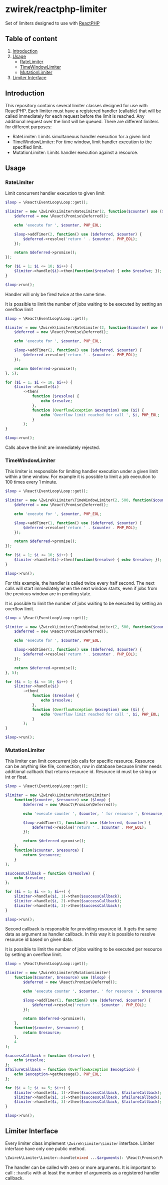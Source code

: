 
zwirek/reactphp-limiter
=======================

Set of limiters designed to use with [ReactPHP](https://github.com/reactphp)

## Table of content

1. [Introduction](#introduction)
2. [Usage](#usage)
    * [RateLimiter](#ratelimiter)
    * [TimeWindowLimiter](#timewindowlimiter)
    * [MutationLimiter](#mutationlimiter)
3. [Limiter Interface](#limiter-interface)

## Introduction

This repository contains several limiter classes designed for use with ReactPHP.
Each limiter must have a registered handler (callable) that will be called immediately for each
request before the limit is reached. Any additional request over the limit 
will be queued. There are different limiters for different purposes:
- RateLimiter: Limits simultaneous handler execution for a given limit
- TimeWindowLimiter: For time window, limit handler execution to the specified limit.
- MutationLimiter: Limits handler execution against a resource.

## Usage

### RateLimiter

Limit concurrent handler execution to given limit

```php
$loop = \React\EventLoop\Loop::get();

$limiter = new \Zwirek\Limiter\RateLimiter(2, function($counter) use ($loop) {
    $deferred = new \React\Promise\Deferred();

    echo 'execute for ', $counter, PHP_EOL;

    $loop->addTimer(2, function() use ($deferred, $counter) {
        $deferred->resolve('return ' . $counter . PHP_EOL);
    });

    return $deferred->promise();
});

for ($i = 1; $i <= 10; $i++) {
    $limiter->handle($i)->then(function($resolve) { echo $resolve; });
}

$loop->run();
```
Handler will only be fired twice at the same time.

It is possible to limit the number of jobs waiting to be executed by setting an overflow limit  

```php
$loop = \React\EventLoop\Loop::get();

$limiter = new \Zwirek\Limiter\RateLimiter(2, function($counter) use ($loop) {
    $deferred = new \React\Promise\Deferred();

    echo 'execute for ', $counter, PHP_EOL;

    $loop->addTimer(2, function() use ($deferred, $counter) {
        $deferred->resolve('return ' . $counter . PHP_EOL);
    });

    return $deferred->promise();
}, 5);

for ($i = 1; $i <= 10; $i++) {
    $limiter->handle($i)
        ->then(
            function ($resolve) {
                echo $resolve;
            },
            function (OverflowException $exception) use ($i) {
                echo 'Overflow limit reached for call ', $i, PHP_EOL;
            }
        );
}

$loop->run();
```
Calls above the limit are immediately rejected.

### TimeWindowLimiter

This limiter is responsible for limiting handler execution under a given limit within a time window. For example
it is possible to limit a job execution to 100 times every 1 minute.

```php
$loop = \React\EventLoop\Loop::get();

$limiter = new \Zwirek\Limiter\TimeWindowLimiter(2, 500, function($counter) use ($loop) {
    $deferred = new \React\Promise\Deferred();

    echo 'execute for ', $counter, PHP_EOL;

    $loop->addTimer(1, function() use ($deferred, $counter) {
        $deferred->resolve('return ' . $counter . PHP_EOL);
    });

    return $deferred->promise();
});

for ($i = 1; $i <= 10; $i++) {
    $limiter->handle($i)->then(function($resolve) { echo $resolve; });
}

$loop->run();
```
For this example, the handler is called twice every half second. The next calls will start immediately when the next
window starts, even if jobs from the previous window are in pending state.

It is possible to limit the number of jobs waiting to be executed by setting an overflow limit.

```php
$loop = \React\EventLoop\Loop::get();

$limiter = new \Zwirek\Limiter\TimeWindowLimiter(2, 500, function($counter) use ($loop) {
    $deferred = new \React\Promise\Deferred();

    echo 'execute for ', $counter, PHP_EOL;

    $loop->addTimer(1, function() use ($deferred, $counter) {
        $deferred->resolve('return ' . $counter . PHP_EOL);
    });

    return $deferred->promise();
}, 5);

for ($i = 1; $i <= 10; $i++) {
    $limiter->handle($i)
        ->then(
            function ($resolve) {
                echo $resolve;
            },
            function (OverflowException $exception) use ($i) {
                echo 'Overflow limit reached for call ', $i, PHP_EOL;
            }
        );
}

$loop->run();
```

### MutationLimiter

This limiter can limit concurrent job calls for specific resource. Resource can be anything like file, connection, row in database
because limiter needs additional callback that returns resource id. Resource id must be string or int or float.

```php
$loop = \React\EventLoop\Loop::get();

$limiter = new \Zwirek\Limiter\MutationLimiter(
    function($counter, $resource) use ($loop) {
        $deferred = new \React\Promise\Deferred();

        echo 'execute counter ', $counter, ' for resource ', $resource, PHP_EOL;

        $loop->addTimer(1, function() use ($deferred, $counter) {
            $deferred->resolve('return ' . $counter . PHP_EOL);
        });

        return $deferred->promise();
    },
    function($counter, $resource) {
        return $resource;
    }
);

$successCallback = function ($resolve) {
    echo $resolve;
};

for ($i = 1; $i <= 5; $i++) {
    $limiter->handle($i, 1)->then($successCallback);
    $limiter->handle($i, 2)->then($successCallback);
    $limiter->handle($i, 3)->then($successCallback);
}

$loop->run();
```
Second callback is responsible for providing resource id. It gets the same data as argument as handler callback.
In this way it is possible to resolve resource id based on given data.

It is possible to limit the number of jobs waiting to be executed per resource by setting an overflow limit.

```php
$loop = \React\EventLoop\Loop::get();

$limiter = new \Zwirek\Limiter\MutationLimiter(
    function($counter, $resource) use ($loop) {
        $deferred = new \React\Promise\Deferred();

        echo 'execute counter ', $counter, ' for resource ', $resource, PHP_EOL;

        $loop->addTimer(1, function() use ($deferred, $counter) {
            $deferred->resolve('return ' . $counter . PHP_EOL);
        });

        return $deferred->promise();
    },
    function($counter, $resource) {
        return $resource;
    },
    4
);

$successCallback = function ($resolve) {
    echo $resolve;
};
$failureCallback = function (OverflowException $exception) {
    echo $exception->getMessage(), PHP_EOL;
};

for ($i = 1; $i <= 5; $i++) {
    $limiter->handle($i, 1)->then($successCallback, $failureCallback);
    $limiter->handle($i, 2)->then($successCallback, $failureCallback);
    $limiter->handle($i, 3)->then($successCallback, $failureCallback);
}

$loop->run();
```

## Limiter Interface

Every limiter class implement `\Zwirek\Limiter\Limiter` interface. Limiter interface have only one public method. 
```php
\Zwirek\Limiter\Limiter::handle(mixed ...$arguments): \React\Promise\Promise
```

The handler can be called with zero or more arguments. It is important to call `::handle` with at least the number of arguments
as a registered handler callback.

